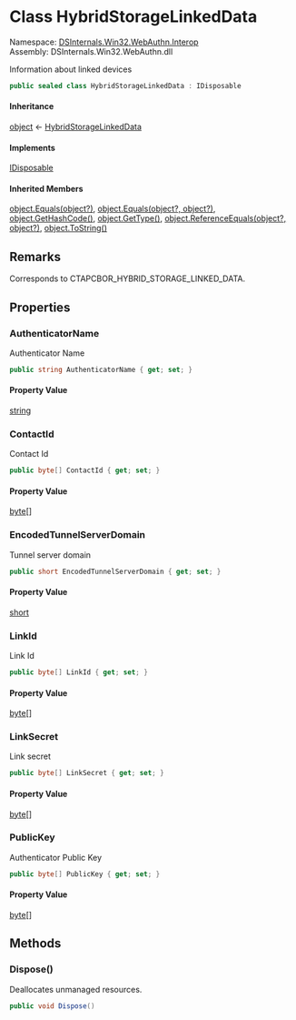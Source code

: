 # <a id="DSInternals_Win32_WebAuthn_Interop_HybridStorageLinkedData"></a> Class HybridStorageLinkedData

Namespace: [DSInternals.Win32.WebAuthn.Interop](DSInternals.Win32.WebAuthn.Interop.md)  
Assembly: DSInternals.Win32.WebAuthn.dll  

Information about linked devices

```csharp
public sealed class HybridStorageLinkedData : IDisposable
```

#### Inheritance

[object](https://learn.microsoft.com/dotnet/api/system.object) ← 
[HybridStorageLinkedData](DSInternals.Win32.WebAuthn.Interop.HybridStorageLinkedData.md)

#### Implements

[IDisposable](https://learn.microsoft.com/dotnet/api/system.idisposable)

#### Inherited Members

[object.Equals\(object?\)](https://learn.microsoft.com/dotnet/api/system.object.equals\#system\-object\-equals\(system\-object\)), 
[object.Equals\(object?, object?\)](https://learn.microsoft.com/dotnet/api/system.object.equals\#system\-object\-equals\(system\-object\-system\-object\)), 
[object.GetHashCode\(\)](https://learn.microsoft.com/dotnet/api/system.object.gethashcode), 
[object.GetType\(\)](https://learn.microsoft.com/dotnet/api/system.object.gettype), 
[object.ReferenceEquals\(object?, object?\)](https://learn.microsoft.com/dotnet/api/system.object.referenceequals), 
[object.ToString\(\)](https://learn.microsoft.com/dotnet/api/system.object.tostring)

## Remarks

Corresponds to CTAPCBOR_HYBRID_STORAGE_LINKED_DATA.

## Properties

### <a id="DSInternals_Win32_WebAuthn_Interop_HybridStorageLinkedData_AuthenticatorName"></a> AuthenticatorName

Authenticator Name

```csharp
public string AuthenticatorName { get; set; }
```

#### Property Value

 [string](https://learn.microsoft.com/dotnet/api/system.string)

### <a id="DSInternals_Win32_WebAuthn_Interop_HybridStorageLinkedData_ContactId"></a> ContactId

Contact Id

```csharp
public byte[] ContactId { get; set; }
```

#### Property Value

 [byte](https://learn.microsoft.com/dotnet/api/system.byte)\[\]

### <a id="DSInternals_Win32_WebAuthn_Interop_HybridStorageLinkedData_EncodedTunnelServerDomain"></a> EncodedTunnelServerDomain

Tunnel server domain

```csharp
public short EncodedTunnelServerDomain { get; set; }
```

#### Property Value

 [short](https://learn.microsoft.com/dotnet/api/system.int16)

### <a id="DSInternals_Win32_WebAuthn_Interop_HybridStorageLinkedData_LinkId"></a> LinkId

Link Id

```csharp
public byte[] LinkId { get; set; }
```

#### Property Value

 [byte](https://learn.microsoft.com/dotnet/api/system.byte)\[\]

### <a id="DSInternals_Win32_WebAuthn_Interop_HybridStorageLinkedData_LinkSecret"></a> LinkSecret

Link secret

```csharp
public byte[] LinkSecret { get; set; }
```

#### Property Value

 [byte](https://learn.microsoft.com/dotnet/api/system.byte)\[\]

### <a id="DSInternals_Win32_WebAuthn_Interop_HybridStorageLinkedData_PublicKey"></a> PublicKey

Authenticator Public Key

```csharp
public byte[] PublicKey { get; set; }
```

#### Property Value

 [byte](https://learn.microsoft.com/dotnet/api/system.byte)\[\]

## Methods

### <a id="DSInternals_Win32_WebAuthn_Interop_HybridStorageLinkedData_Dispose"></a> Dispose\(\)

Deallocates unmanaged resources.

```csharp
public void Dispose()
```

